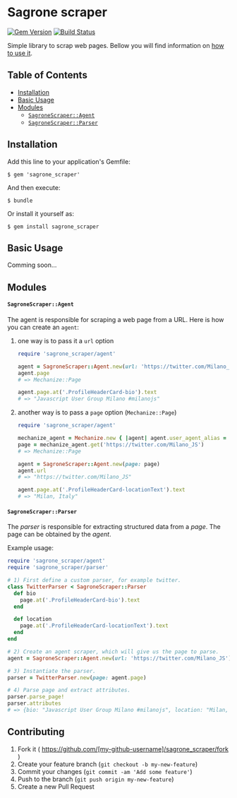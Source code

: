 # Sagrone scraper

[![Gem Version](https://badge.fury.io/rb/sagrone_scraper.svg)](http://badge.fury.io/rb/sagrone_scraper)
[![Build Status](https://travis-ci.org/Sagrone/scraper.svg?branch=master)](https://travis-ci.org/Sagrone/scraper)

Simple library to scrap web pages. Bellow you will find information on [how to use it](#basic-usage).

## Table of Contents

- [Installation](#installation)
- [Basic Usage](#basic-usage)
- [Modules](#modules)
  + [`SagroneScraper::Agent`](#sagronescraperagent)
  + [`SagroneScraper::Parser`](#sagronescraperparser)

## Installation

Add this line to your application's Gemfile:

    $ gem 'sagrone_scraper'

And then execute:

    $ bundle

Or install it yourself as:

    $ gem install sagrone_scraper

## Basic Usage

Comming soon...

## Modules

#### `SagroneScraper::Agent`

The agent is responsible for scraping a web page from a URL. Here is how you can create an `agent`:

1. one way is to pass it a `url` option

    ```ruby
    require 'sagrone_scraper/agent'

    agent = SagroneScraper::Agent.new(url: 'https://twitter.com/Milano_JS')
    agent.page
    # => Mechanize::Page

    agent.page.at('.ProfileHeaderCard-bio').text
    # => "Javascript User Group Milano #milanojs"
    ```

2. another way is to pass a `page` option (`Mechanize::Page`)

    ```ruby
    require 'sagrone_scraper/agent'

    mechanize_agent = Mechanize.new { |agent| agent.user_agent_alias = 'Linux Firefox' }
    page = mechanize_agent.get('https://twitter.com/Milano_JS')
    # => Mechanize::Page

    agent = SagroneScraper::Agent.new(page: page)
    agent.url
    # => "https://twitter.com/Milano_JS"

    agent.page.at('.ProfileHeaderCard-locationText').text
    # => "Milan, Italy"
    ```

#### `SagroneScraper::Parser`

The _parser_ is responsible for extracting structured data from a _page_. The page can be obtained by the _agent_.

Example usage:

```ruby
require 'sagrone_scraper/agent'
require 'sagrone_scraper/parser'

# 1) First define a custom parser, for example twitter.
class TwitterParser < SagroneScraper::Parser
  def bio
    page.at('.ProfileHeaderCard-bio').text
  end

  def location
    page.at('.ProfileHeaderCard-locationText').text
  end
end

# 2) Create an agent scraper, which will give us the page to parse.
agent = SagroneScraper::Agent.new(url: 'https://twitter.com/Milano_JS')

# 3) Instantiate the parser.
parser = TwitterParser.new(page: agent.page)

# 4) Parse page and extract attributes.
parser.parse_page!
parser.attributes
# => {bio: "Javascript User Group Milano #milanojs", location: "Milan, Italy"}
```

## Contributing

1. Fork it ( https://github.com/[my-github-username]/sagrone_scraper/fork )
2. Create your feature branch (`git checkout -b my-new-feature`)
3. Commit your changes (`git commit -am 'Add some feature'`)
4. Push to the branch (`git push origin my-new-feature`)
5. Create a new Pull Request
